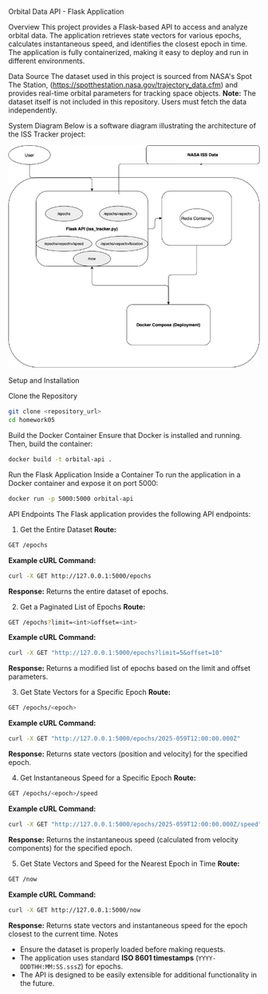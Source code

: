  Orbital Data API - Flask Application

 Overview
This project provides a Flask-based API to access and analyze orbital data. The application retrieves state vectors for various epochs, calculates instantaneous speed, and identifies the closest epoch in time. The application is fully containerized, making it easy to deploy and run in different environments.

 Data Source
The dataset used in this project is sourced from NASA's Spot The Station, (https://spotthestation.nasa.gov/trajectory_data.cfm) and provides real-time orbital parameters for tracking space objects. **Note:** The dataset itself is not included in this repository. Users must fetch the data independently.

 System Diagram
Below is a software diagram illustrating the architecture of the ISS Tracker project:

![System Diagram](Diagram.png)

 Setup and Installation

 Clone the Repository
```bash
git clone <repository_url>
cd homework05
```

 Build the Docker Container
Ensure that Docker is installed and running. Then, build the container:
```bash
docker build -t orbital-api .
```

 Run the Flask Application Inside a Container
To run the application in a Docker container and expose it on port 5000:
```bash
docker run -p 5000:5000 orbital-api
```

 API Endpoints
The Flask application provides the following API endpoints:

 1. Get the Entire Dataset
**Route:**
```bash
GET /epochs
```
**Example cURL Command:**
```bash
curl -X GET http://127.0.0.1:5000/epochs
```
**Response:**
Returns the entire dataset of epochs.

 2. Get a Paginated List of Epochs
**Route:**
```bash
GET /epochs?limit=<int>&offset=<int>
```
**Example cURL Command:**
```bash
curl -X GET "http://127.0.0.1:5000/epochs?limit=5&offset=10"
```
**Response:**
Returns a modified list of epochs based on the limit and offset parameters.

 3. Get State Vectors for a Specific Epoch
**Route:**
```bash
GET /epochs/<epoch>
```
**Example cURL Command:**
```bash
curl -X GET "http://127.0.0.1:5000/epochs/2025-059T12:00:00.000Z"
```
**Response:**
Returns state vectors (position and velocity) for the specified epoch.

 4. Get Instantaneous Speed for a Specific Epoch
**Route:**
```bash
GET /epochs/<epoch>/speed
```
**Example cURL Command:**
```bash
curl -X GET "http://127.0.0.1:5000/epochs/2025-059T12:00:00.000Z/speed"
```
**Response:**
Returns the instantaneous speed (calculated from velocity components) for the specified epoch.

 5. Get State Vectors and Speed for the Nearest Epoch in Time
**Route:**
```bash
GET /now
```
**Example cURL Command:**
```bash
curl -X GET http://127.0.0.1:5000/now
```
**Response:**
Returns state vectors and instantaneous speed for the epoch closest to the current time.
 Notes
- Ensure the dataset is properly loaded before making requests.
- The application uses standard **ISO 8601 timestamps** (`YYYY-DDDTHH:MM:SS.sssZ`) for epochs.
- The API is designed to be easily extensible for additional functionality in the future.


